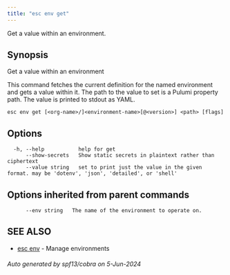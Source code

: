 ```yaml
---
title: "esc env get"
---
```




Get a value within an environment.

## Synopsis

Get a value within an environment

This command fetches the current definition for the named environment and gets a
value within it. The path to the value to set is a Pulumi property path. The value
is printed to stdout as YAML.


```
esc env get [<org-name>/]<environment-name>[@<version>] <path> [flags]
```

## Options

```
  -h, --help           help for get
      --show-secrets   Show static secrets in plaintext rather than ciphertext
      --value string   set to print just the value in the given format. may be 'dotenv', 'json', 'detailed', or 'shell'
```

## Options inherited from parent commands

```
      --env string   The name of the environment to operate on.
```

## SEE ALSO

* [esc env](/docs/esc-cli/commands/esc_env/)	 - Manage environments

###### Auto generated by spf13/cobra on 5-Jun-2024
